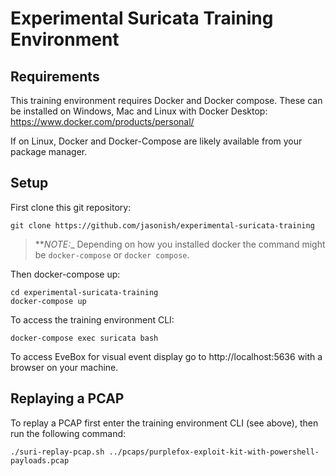 # Experimental Suricata Training Environment

## Requirements

This training environment requires Docker and Docker compose. These can be
installed on Windows, Mac and Linux with Docker Desktop:
https://www.docker.com/products/personal/

If on Linux, Docker and Docker-Compose are likely available from your
package manager.

## Setup

First clone this git repository:

```
git clone https://github.com/jasonish/experimental-suricata-training
```

> **_NOTE:__ Depending on how you installed docker the command might
> be `docker-compose` or `docker compose`.

Then docker-compose up:

```
cd experimental-suricata-training
docker-compose up
```

To access the training environment CLI:

```
docker-compose exec suricata bash
```

To access EveBox for visual event display go to http://localhost:5636 with a
browser on your machine.

## Replaying a PCAP

To replay a PCAP first enter the training environment CLI (see above),
then run the following command:

```
./suri-replay-pcap.sh ../pcaps/purplefox-exploit-kit-with-powershell-payloads.pcap
```
